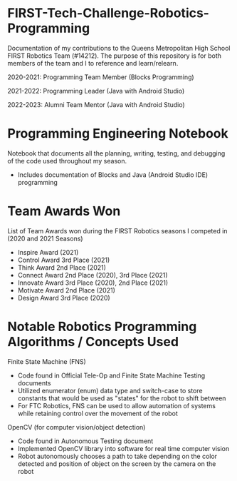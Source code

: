 # FIRST-Tech-Challenge-Robotics-Programming
Documentation of my contributions to the Queens Metropolitan High School FIRST Robotics Team (#14212). The purpose of this repository is for both members of the team and I to reference and learn/relearn.

2020-2021: Programming Team Member (Blocks Programming)

2021-2022: Programming Leader (Java with Android Studio)

2022-2023: Alumni Team Mentor (Java with Android Studio)

# Programming Engineering Notebook

Notebook that documents all the planning, writing, testing, and debugging of the code used throughout my season.

* Includes documentation of Blocks and Java (Android Studio IDE) programming

# Team Awards Won

List of Team Awards won during the FIRST Robotics seasons I competed in (2020 and 2021 Seasons)

* Inspire Award (2021)
* Control Award 3rd Place (2021)
* Think Award 2nd Place (2021)
* Connect Award 2nd Place (2020), 3rd Place (2021)
* Innovate Award 3rd Place (2020), 2nd Place (2021)
* Motivate Award 2nd Place (2021)
* Design Award 3rd Place (2020)

# Notable Robotics Programming Algorithms / Concepts Used

Finite State Machine (FNS)
* Code found in Official Tele-Op and Finite State Machine Testing documents
* Utilized enumerator (enum) data type and switch-case to store constants that would be used as "states" for the robot to shift between
* For FTC Robotics, FNS can be used to allow automation of systems while retaining control over the movement of the robot

OpenCV (for computer vision/object detection)
* Code found in Autonomous Testing document
* Implemented OpenCV library into software for real time computer vision
* Robot autonomously chooses a path to take depending on the color detected and position of object on the screen by the camera on the robot
